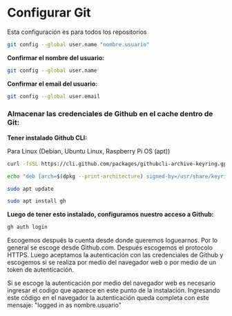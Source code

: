 # Configurar Git

Esta configuración es para todos los repositorios

```bash
git config --global user.name "nombre.usuario"
```

**Confirmar el nombre del usuario:**

```bash
git config --global user.name
```

**Confirmar el email del usuario:**

```bash
git config --global user.email
```

### Almacenar las credenciales de Github en el cache dentro de Git:

**Tener instalado Github CLI:**

Para Linux (Debian, Ubuntu Linux, Raspberry Pi OS (apt))

```bash
curl -fsSL https://cli.github.com/packages/githubcli-archive-keyring.gpg | sudo dd of=/usr/share/keyrings/githubcli-archive-keyring.gpg
```

```bash
echo "deb [arch=$(dpkg --print-architecture) signed-by=/usr/share/keyrings/githubcli-archive-keyring.gpg] https://cli.github.com/packages stable main" | sudo tee /etc/apt/sources.list.d/github-cli.list > /dev/null
```

```bash
sudo apt update
```

```bash
sudo apt install gh
```

**Luego de tener esto instalado, configuramos nuestro acceso a Github:**

```bash
gh auth login
```

Escogemos después la cuenta desde donde queremos loguearnos. Por lo general se escoge desde Github.com. Después escogemos el protocolo HTTPS. Luego aceptamos la autenticación con las credenciales de Github y escogemos si se realiza por medio del navegador web o por medio de un token de autenticación.

Si se escoge la autenticación por medio del navegador web es necesario ingresar el codigo que aparece en este punto de la instalación. Ingresando este código en el navegador la autenticación queda completa con este mensaje: "logged in as nombre.usuario"
